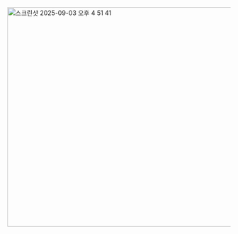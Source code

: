 <img width="885" height="495" alt="스크린샷 2025-09-03 오후 4 51 41" src="https://github.com/user-attachments/assets/6e71a871-88c5-4186-9ef1-37766dfd1a8a" />
